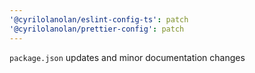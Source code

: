 ```yaml
---
'@cyrilolanolan/eslint-config-ts': patch
'@cyrilolanolan/prettier-config': patch
---
```


`package.json` updates and minor documentation changes
